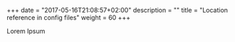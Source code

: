 +++
date = "2017-05-16T21:08:57+02:00"
description = ""
title = "Location reference in config files"
weight = 60
+++

Lorem Ipsum
